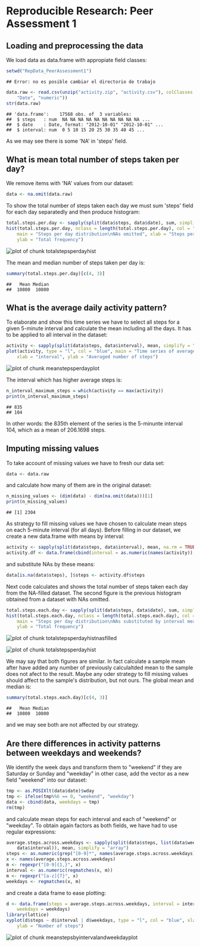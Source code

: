 # Reproducible Research: Peer Assessment 1



## Loading and preprocessing the data
We load data as data.frame with appropiate field classes:

```r
setwd("RepData_PeerAssessment1")
```

```
## Error: no es posible cambiar el directorio de trabajo
```

```r
data.raw <- read.csv(unzip("activity.zip", "activity.csv"), colClasses = c("numeric", 
    "Date", "numeric"))
str(data.raw)
```

```
## 'data.frame':	17568 obs. of  3 variables:
##  $ steps   : num  NA NA NA NA NA NA NA NA NA NA ...
##  $ date    : Date, format: "2012-10-01" "2012-10-01" ...
##  $ interval: num  0 5 10 15 20 25 30 35 40 45 ...
```

As we may see there is some 'NA' in 'steps' field.


## What is mean total number of steps taken per day?
We remove items with 'NA' values from our dataset:

```r
data <- na.omit(data.raw)
```

To show the total number of steps taken each day we must sum 'steps' field for each day separatedly and then produce histogram:

```r
total.steps.per.day <- sapply(split(data$steps, data$date), sum, simplify = "array")
hist(total.steps.per.day, nclass = length(total.steps.per.day), col = "blue", 
    main = "Steps per day distribution\nNAs omitted", xlab = "Steps per day", 
    ylab = "Total frequency")
```

![plot of chunk totalstepsperdayhist](figure/totalstepsperdayhist.png) 

The mean and median number of steps taken per day is:

```r
summary(total.steps.per.day)[c(4, 3)]
```

```
##   Mean Median 
##  10800  10800
```


## What is the average daily activity pattern?
To elaborate and show this time series we have to select all steps for a given 5-minute interval and calculate the mean including all the days. It has to be applied to all interval in the dataset:

```r
activity <- sapply(split(data$steps, data$interval), mean, simplify = "array")
plot(activity, type = "l", col = "blue", main = "Time series of averaged daily activity", 
    xlab = "interval", ylab = "Averaged number of steps")
```

![plot of chunk meanstepsperdayplot](figure/meanstepsperdayplot.png) 

The interval which has higher average steps is:

```r
n_interval_maximum_steps = which(activity == max(activity))
print(n_interval_maximum_steps)
```

```
## 835 
## 104
```

In other words: the 835th element of the series is the 5-minunte interval 104, which as a mean of 206.1698 steps.

## Imputing missing values
To take account of missing values we have to fresh our data set:

```r
data <- data.raw
```

and calculate how many of them are in the original dataset:

```r
n_missing_values <- (dim(data) - dim(na.omit(data)))[1]
print(n_missing_values)
```

```
## [1] 2304
```

As strategy to fill missing values we have chosen to calculate mean steps on each 5-minute interval (for all days). Before filling in our dataset, we create a new data.frame with means by interval:

```r
activity <- sapply(split(data$steps, data$interval), mean, na.rm = TRUE, simplify = "array")
activity.df <- data.frame(cbind(interval = as.numeric(names(activity)), steps = activity))
```

and substitute NAs by these means:

```r
data[is.na(data$steps), ]$steps <- activity.df$steps
```

Next code calculates and shows the total number of steps taken each day from the NA-filled dataset. The second figure is the previous histogram obtained from a dataset with NAs omitted.

```r
total.steps.each.day <- sapply(split(data$steps, data$date), sum, simplify = "array")
hist(total.steps.each.day, nclass = length(total.steps.each.day), col = "blue", 
    main = "Steps per day distribution\nNAs substituted by interval mean", xlab = "Steps per day", 
    ylab = "Total frequency")
```

![plot of chunk totalstepsperdayhistnasfilled](figure/totalstepsperdayhistnasfilled.png) 

![plot of chunk totalstepsperdayhist](figure/totalstepsperdayhist.png) 

We may say that both figures are similar. In fact calculate a sample mean after have added any number of previously calculaltded mean to the sample does not afect to the result.
Maybe any oder strategy to fill missing values should affect to the sample's distribution, but not ours.
The global mean and median is:

```r
summary(total.steps.each.day)[c(4, 3)]
```

```
##   Mean Median 
##  10800  10800
```

and we may see both are not affected by our strategy.

## Are there differences in activity patterns between weekdays and weekends?
We identify the week days and transform them to "weekend" if they are Saturday or Sunday and "weekday" in other case, add the vector as a new field "weekend" into our dataset:

```r
tmp <- as.POSIXlt(data$date)$wday
tmp <- ifelse(tmp%%6 == 0, "weekend", "weekday")
data <- cbind(data, weekdays = tmp)
rm(tmp)
```

and calculate mean steps for each interval and each of "weekend" or "weekday". To obtain again factors as both fields, we have had to use regular expressions:

```r
average.steps.across.weekdays <- sapply(split(data$steps, list(data$weekdays, 
    data$interval)), mean, simplify = "array")
steps <- as.numeric(grep("[0-9]*", names(average.steps.across.weekdays)))
x <- names(average.steps.across.weekdays)
m <- regexpr("[0-9]{1,}", x)
interval <- as.numeric(regmatches(x, m))
m <- regexpr("[a-z]{7}", x)
weekdays <- regmatches(x, m)
```

and create a data frame to ease plotting:

```r
d <- data.frame(steps = average.steps.across.weekdays, interval = interval, 
    weekdays = weekdays)
library(lattice)
xyplot(d$steps ~ d$interval | d$weekdays, type = "l", col = "blue", xlab = "Interval", 
    ylab = "Number of steps")
```

![plot of chunk meanstepsbyintervalandweekdayplot](figure/meanstepsbyintervalandweekdayplot.png) 



